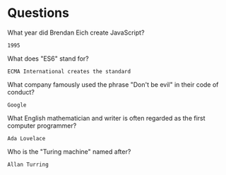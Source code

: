 # Questions

What year did Brendan Eich create JavaScript?

```
1995
```

What does "ES6" stand for?

```
ECMA International creates the standard

```

What company famously used the phrase "Don't be evil" in their code of conduct?

```
Google
```

What English mathematician and writer is often regarded as the first computer programmer?

```
Ada Lovelace
```

Who is the "Turing machine" named after?

```
Allan Turring

```
